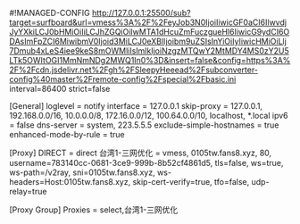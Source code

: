#!MANAGED-CONFIG http://127.0.0.1:25500/sub?target=surfboard&url=vmess%3A%2F%2FeyJob3N0IjoiIiwicGF0aCI6IlwvdjJyYXkiLCJ0bHMiOiIiLCJhZGQiOiIwMTA1dHcuZmFuczgueHl6IiwicG9ydCI6ODAsImFpZCI6MiwibmV0Ijoid3MiLCJ0eXBlIjoibm9uZSIsInYiOiIyIiwicHMiOiLlj7Dmub4xLeS4iee9keS8mOWMliIsImlkIjoiNzgzMTQwY2MtMDY4MS0zY2U5LTk5OWItOGI1MmNmNDg2MWQ1In0%3D&insert=false&config=https%3A%2F%2Fcdn.jsdelivr.net%2Fgh%2FSleepyHeeead%2Fsubconverter-config%40master%2Fremote-config%2Fspecial%2Fbasic.ini interval=86400 strict=false

[General]
loglevel = notify
interface = 127.0.0.1
skip-proxy = 127.0.0.1, 192.168.0.0/16, 10.0.0.0/8, 172.16.0.0/12, 100.64.0.0/10, localhost, *.local
ipv6 = false
dns-server = system, 223.5.5.5
exclude-simple-hostnames = true
enhanced-mode-by-rule = true

[Proxy]
DIRECT = direct
台湾1-三网优化 = vmess, 0105tw.fans8.xyz, 80, username=783140cc-0681-3ce9-999b-8b52cf4861d5, tls=false, ws=true, ws-path=/v2ray, sni=0105tw.fans8.xyz, ws-headers=Host:0105tw.fans8.xyz, skip-cert-verify=true, tfo=false, udp-relay=true

[Proxy Group]
Proxies = select,台湾1-三网优化
